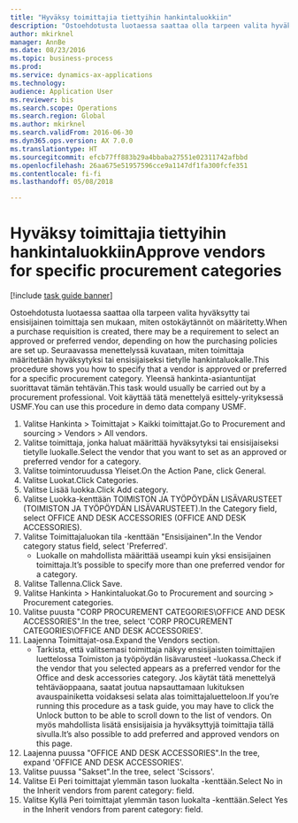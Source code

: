 ```yaml
--- 
title: "Hyväksy toimittajia tiettyihin hankintaluokkiin"
description: "Ostoehdotusta luotaessa saattaa olla tarpeen valita hyväksytty tai ensisijainen toimittaja sen mukaan, miten ostokäytännöt on määritetty."
author: mkirknel
manager: AnnBe
ms.date: 08/23/2016
ms.topic: business-process
ms.prod: 
ms.service: dynamics-ax-applications
ms.technology: 
audience: Application User
ms.reviewer: bis
ms.search.scope: Operations
ms.search.region: Global
ms.author: mkirknel
ms.search.validFrom: 2016-06-30
ms.dyn365.ops.version: AX 7.0.0
ms.translationtype: HT
ms.sourcegitcommit: efcb77ff883b29a4bbaba27551e02311742afbbd
ms.openlocfilehash: 26aa675e51957596cce9a1147df1fa300fcfe351
ms.contentlocale: fi-fi
ms.lasthandoff: 05/08/2018

---
```

# <a name="approve-vendors-for-specific-procurement-categories"></a><span data-ttu-id="aa4df-103">Hyväksy toimittajia tiettyihin hankintaluokkiin</span><span class="sxs-lookup"><span data-stu-id="aa4df-103">Approve vendors for specific procurement categories</span></span>

[!include [task guide banner](../../includes/task-guide-banner.md)]

<span data-ttu-id="aa4df-104">Ostoehdotusta luotaessa saattaa olla tarpeen valita hyväksytty tai ensisijainen toimittaja sen mukaan, miten ostokäytännöt on määritetty.</span><span class="sxs-lookup"><span data-stu-id="aa4df-104">When a purchase requisition is created, there may be a requirement to select an approved or preferred vendor, depending on how the purchasing policies are set up.</span></span> <span data-ttu-id="aa4df-105">Seuraavassa menettelyssä kuvataan, miten toimittaja määritetään hyväksytyksi tai ensisijaiseksi tietylle hankintaluokalle.</span><span class="sxs-lookup"><span data-stu-id="aa4df-105">This procedure shows you how to specify that a vendor is approved or preferred for a specific procurement category.</span></span> <span data-ttu-id="aa4df-106">Yleensä hankinta-asiantuntijat suorittavat tämän tehtävän.</span><span class="sxs-lookup"><span data-stu-id="aa4df-106">This task would usually be carried out by a procurement professional.</span></span> <span data-ttu-id="aa4df-107">Voit käyttää tätä menettelyä esittely-yrityksessä USMF.</span><span class="sxs-lookup"><span data-stu-id="aa4df-107">You can use this procedure in demo data company USMF.</span></span>

1. <span data-ttu-id="aa4df-108">Valitse Hankinta > Toimittajat > Kaikki toimittajat.</span><span class="sxs-lookup"><span data-stu-id="aa4df-108">Go to Procurement and sourcing > Vendors > All vendors.</span></span>
2. <span data-ttu-id="aa4df-109">Valitse toimittaja, jonka haluat määrittää hyväksytyksi tai ensisijaiseksi tietylle luokalle.</span><span class="sxs-lookup"><span data-stu-id="aa4df-109">Select the vendor that you want to set as an approved or preferred vendor for a category.</span></span>
3. <span data-ttu-id="aa4df-110">Valitse toimintoruudussa Yleiset.</span><span class="sxs-lookup"><span data-stu-id="aa4df-110">On the Action Pane, click General.</span></span>
4. <span data-ttu-id="aa4df-111">Valitse Luokat.</span><span class="sxs-lookup"><span data-stu-id="aa4df-111">Click Categories.</span></span>
5. <span data-ttu-id="aa4df-112">Valitse Lisää luokka.</span><span class="sxs-lookup"><span data-stu-id="aa4df-112">Click Add category.</span></span>
6. <span data-ttu-id="aa4df-113">Valitse Luokka-kenttään TOIMISTON JA TYÖPÖYDÄN LISÄVARUSTEET (TOIMISTON JA TYÖPÖYDÄN LISÄVARUSTEET).</span><span class="sxs-lookup"><span data-stu-id="aa4df-113">In the Category field, select OFFICE AND DESK ACCESSORIES (OFFICE AND DESK ACCESSORIES).</span></span>
7. <span data-ttu-id="aa4df-114">Valitse Toimittajaluokan tila -kenttään "Ensisijainen".</span><span class="sxs-lookup"><span data-stu-id="aa4df-114">In the Vendor category status field, select 'Preferred'.</span></span>
    * <span data-ttu-id="aa4df-115">Luokalle on mahdollista määrittää useampi kuin yksi ensisijainen toimittaja.</span><span class="sxs-lookup"><span data-stu-id="aa4df-115">It’s possible to specify more than one preferred vendor for a category.</span></span>  
8. <span data-ttu-id="aa4df-116">Valitse Tallenna.</span><span class="sxs-lookup"><span data-stu-id="aa4df-116">Click Save.</span></span>
9. <span data-ttu-id="aa4df-117">Valitse Hankinta > Hankintaluokat.</span><span class="sxs-lookup"><span data-stu-id="aa4df-117">Go to Procurement and sourcing > Procurement categories.</span></span>
10. <span data-ttu-id="aa4df-118">Valitse puusta "CORP PROCUREMENT CATEGORIES\OFFICE AND DESK ACCESSORIES".</span><span class="sxs-lookup"><span data-stu-id="aa4df-118">In the tree, select 'CORP PROCUREMENT CATEGORIES\OFFICE AND DESK ACCESSORIES'.</span></span>
11. <span data-ttu-id="aa4df-119">Laajenna Toimittajat-osa.</span><span class="sxs-lookup"><span data-stu-id="aa4df-119">Expand the Vendors section.</span></span>
    * <span data-ttu-id="aa4df-120">Tarkista, että valitsemasi toimittaja näkyy ensisijaisten toimittajien luettelossa Toimiston ja työpöydän lisävarusteet -luokassa.</span><span class="sxs-lookup"><span data-stu-id="aa4df-120">Check if the vendor that you selected  appears as a preferred vendor for the Office and desk accessories category.</span></span> <span data-ttu-id="aa4df-121">Jos käytät tätä menettelyä tehtäväoppaana, saatat joutua napsauttamaan lukituksen avauspainiketta voidaksesi selata alas toimittajaluetteloon.</span><span class="sxs-lookup"><span data-stu-id="aa4df-121">If you’re running this procedure as a task guide, you may have to click the Unlock button to be able to scroll down to the list of vendors.</span></span>  <span data-ttu-id="aa4df-122">On myös mahdollista lisätä ensisijaisia ja hyväksyttyjä toimittajia tällä sivulla.</span><span class="sxs-lookup"><span data-stu-id="aa4df-122">It’s also possible to add preferred and approved vendors on this page.</span></span>  
12. <span data-ttu-id="aa4df-123">Laajenna puussa "OFFICE AND DESK ACCESSORIES".</span><span class="sxs-lookup"><span data-stu-id="aa4df-123">In the tree, expand 'OFFICE AND DESK ACCESSORIES'.</span></span>
13. <span data-ttu-id="aa4df-124">Valitse puussa "Sakset".</span><span class="sxs-lookup"><span data-stu-id="aa4df-124">In the tree, select 'Scissors'.</span></span>
14. <span data-ttu-id="aa4df-125">Valitse Ei Peri toimittajat ylemmän tason luokalta -kenttään.</span><span class="sxs-lookup"><span data-stu-id="aa4df-125">Select No in the Inherit vendors from parent category: field.</span></span>
15. <span data-ttu-id="aa4df-126">Valitse Kyllä Peri toimittajat ylemmän tason luokalta -kenttään.</span><span class="sxs-lookup"><span data-stu-id="aa4df-126">Select Yes in the Inherit vendors from parent category: field.</span></span>


